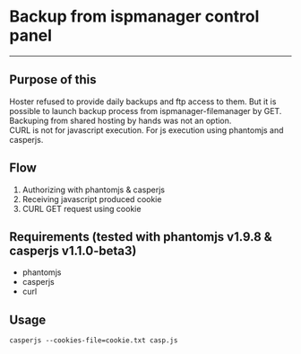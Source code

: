 # Backup from ispmanager control panel
---

## Purpose of this
Hoster refused to provide daily backups and ftp access to them.
But it is possible to launch backup process from ispmanager-filemanager by GET.
Backuping from shared hosting by hands was not an option.  
CURL is not for javascript execution. For js execution using phantomjs and casperjs.

## Flow
1. Authorizing with phantomjs & casperjs
2. Receiving javascript produced cookie
3. CURL GET request using cookie

## Requirements (tested with phantomjs v1.9.8 & casperjs v1.1.0-beta3)
* phantomjs
* casperjs
* curl

## Usage
```casperjs --cookies-file=cookie.txt casp.js```